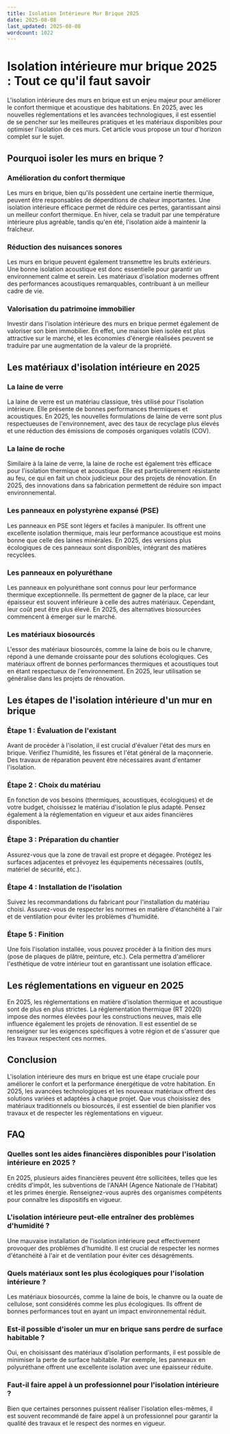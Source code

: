 ```yaml
---
title: Isolation Intérieure Mur Brique 2025
date: 2025-08-08
last_updated: 2025-08-08
wordcount: 1022
---
```


# Isolation intérieure mur brique 2025 : Tout ce qu'il faut savoir

L'isolation intérieure des murs en brique est un enjeu majeur pour améliorer le confort thermique et acoustique des habitations. En 2025, avec les nouvelles réglementations et les avancées technologiques, il est essentiel de se pencher sur les meilleures pratiques et les matériaux disponibles pour optimiser l'isolation de ces murs. Cet article vous propose un tour d'horizon complet sur le sujet.

## Pourquoi isoler les murs en brique ?

### Amélioration du confort thermique

Les murs en brique, bien qu'ils possèdent une certaine inertie thermique, peuvent être responsables de déperditions de chaleur importantes. Une isolation intérieure efficace permet de réduire ces pertes, garantissant ainsi un meilleur confort thermique. En hiver, cela se traduit par une température intérieure plus agréable, tandis qu'en été, l'isolation aide à maintenir la fraîcheur.

### Réduction des nuisances sonores

Les murs en brique peuvent également transmettre les bruits extérieurs. Une bonne isolation acoustique est donc essentielle pour garantir un environnement calme et serein. Les matériaux d'isolation modernes offrent des performances acoustiques remarquables, contribuant à un meilleur cadre de vie.

### Valorisation du patrimoine immobilier

Investir dans l'isolation intérieure des murs en brique permet également de valoriser son bien immobilier. En effet, une maison bien isolée est plus attractive sur le marché, et les économies d'énergie réalisées peuvent se traduire par une augmentation de la valeur de la propriété.

## Les matériaux d'isolation intérieure en 2025

### La laine de verre

La laine de verre est un matériau classique, très utilisé pour l'isolation intérieure. Elle présente de bonnes performances thermiques et acoustiques. En 2025, les nouvelles formulations de laine de verre sont plus respectueuses de l'environnement, avec des taux de recyclage plus élevés et une réduction des émissions de composés organiques volatils (COV).

### La laine de roche

Similaire à la laine de verre, la laine de roche est également très efficace pour l'isolation thermique et acoustique. Elle est particulièrement résistante au feu, ce qui en fait un choix judicieux pour des projets de rénovation. En 2025, des innovations dans sa fabrication permettent de réduire son impact environnemental.

### Les panneaux en polystyrène expansé (PSE)

Les panneaux en PSE sont légers et faciles à manipuler. Ils offrent une excellente isolation thermique, mais leur performance acoustique est moins bonne que celle des laines minérales. En 2025, des versions plus écologiques de ces panneaux sont disponibles, intégrant des matières recyclées.

### Les panneaux en polyuréthane

Les panneaux en polyuréthane sont connus pour leur performance thermique exceptionnelle. Ils permettent de gagner de la place, car leur épaisseur est souvent inférieure à celle des autres matériaux. Cependant, leur coût peut être plus élevé. En 2025, des alternatives biosourcées commencent à émerger sur le marché.

### Les matériaux biosourcés

L'essor des matériaux biosourcés, comme la laine de bois ou le chanvre, répond à une demande croissante pour des solutions écologiques. Ces matériaux offrent de bonnes performances thermiques et acoustiques tout en étant respectueux de l'environnement. En 2025, leur utilisation se généralise dans les projets de rénovation.

## Les étapes de l'isolation intérieure d'un mur en brique

### Étape 1 : Évaluation de l'existant

Avant de procéder à l'isolation, il est crucial d'évaluer l'état des murs en brique. Vérifiez l'humidité, les fissures et l'état général de la maçonnerie. Des travaux de réparation peuvent être nécessaires avant d'entamer l'isolation.

### Étape 2 : Choix du matériau

En fonction de vos besoins (thermiques, acoustiques, écologiques) et de votre budget, choisissez le matériau d'isolation le plus adapté. Pensez également à la réglementation en vigueur et aux aides financières disponibles.

### Étape 3 : Préparation du chantier

Assurez-vous que la zone de travail est propre et dégagée. Protégez les surfaces adjacentes et prévoyez les équipements nécessaires (outils, matériel de sécurité, etc.).

### Étape 4 : Installation de l'isolation

Suivez les recommandations du fabricant pour l'installation du matériau choisi. Assurez-vous de respecter les normes en matière d'étanchéité à l'air et de ventilation pour éviter les problèmes d'humidité.

### Étape 5 : Finition

Une fois l'isolation installée, vous pouvez procéder à la finition des murs (pose de plaques de plâtre, peinture, etc.). Cela permettra d'améliorer l'esthétique de votre intérieur tout en garantissant une isolation efficace.

## Les réglementations en vigueur en 2025

En 2025, les réglementations en matière d'isolation thermique et acoustique sont de plus en plus strictes. La réglementation thermique (RT 2020) impose des normes élevées pour les constructions neuves, mais elle influence également les projets de rénovation. Il est essentiel de se renseigner sur les exigences spécifiques à votre région et de s'assurer que les travaux respectent ces normes.

## Conclusion

L'isolation intérieure des murs en brique est une étape cruciale pour améliorer le confort et la performance énergétique de votre habitation. En 2025, les avancées technologiques et les nouveaux matériaux offrent des solutions variées et adaptées à chaque projet. Que vous choisissiez des matériaux traditionnels ou biosourcés, il est essentiel de bien planifier vos travaux et de respecter les réglementations en vigueur.

## FAQ

### Quelles sont les aides financières disponibles pour l'isolation intérieure en 2025 ?

En 2025, plusieurs aides financières peuvent être sollicitées, telles que les crédits d'impôt, les subventions de l'ANAH (Agence Nationale de l'Habitat) et les primes énergie. Renseignez-vous auprès des organismes compétents pour connaître les dispositifs en vigueur.

### L'isolation intérieure peut-elle entraîner des problèmes d'humidité ?

Une mauvaise installation de l'isolation intérieure peut effectivement provoquer des problèmes d'humidité. Il est crucial de respecter les normes d'étanchéité à l'air et de ventilation pour éviter ces désagréments.

### Quels matériaux sont les plus écologiques pour l'isolation intérieure ?

Les matériaux biosourcés, comme la laine de bois, le chanvre ou la ouate de cellulose, sont considérés comme les plus écologiques. Ils offrent de bonnes performances tout en ayant un impact environnemental réduit.

### Est-il possible d'isoler un mur en brique sans perdre de surface habitable ?

Oui, en choisissant des matériaux d'isolation performants, il est possible de minimiser la perte de surface habitable. Par exemple, les panneaux en polyuréthane offrent une excellente isolation avec une épaisseur réduite.

### Faut-il faire appel à un professionnel pour l'isolation intérieure ?

Bien que certaines personnes puissent réaliser l'isolation elles-mêmes, il est souvent recommandé de faire appel à un professionnel pour garantir la qualité des travaux et le respect des normes en vigueur.